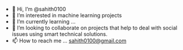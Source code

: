 - 👋 Hi, I’m @sahith0100
- 👀 I’m interested in machine learning projects
- 🌱 I’m currently learning ...
- 💞️ I’m looking to collaborate on projects that help to deal with social issues using smart technical solutions.
- 📫 How to reach me ... sahith0100@gmail.com


<!---
sahith0100/sahith0100 is a ✨ special ✨ repository because its `README.md` (this file) appears on your GitHub profile.
You can click the Preview link to take a look at your changes.
--->
